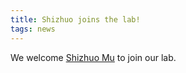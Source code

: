```yaml
---
title: Shizhuo joins the lab! 
tags: news
---
```

We welcome [Shizhuo Mu](/members/shizhuo-mu.html) to join our lab.